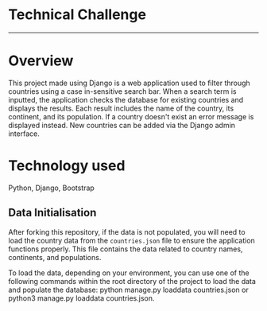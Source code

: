 # Technical Challenge
---
# Overview
This project made using Django is a web application used to filter through countries using a case in-sensitive search bar. When a search term is inputted, the application checks the database for existing countries and displays the results. Each result includes the name of the country, its continent, and its population. If a country doesn't exist an error message is displayed instead. New countries can be added via the Django admin interface.
# Technology used
Python, Django, Bootstrap

## Data Initialisation

After forking this repository, if the data is not populated, you will need to load the country data from the `countries.json` file to ensure the application functions properly. This file contains the data related to country names, continents, and populations.

To load the data, depending on your environment, you can use one of the following commands within the root directory of the project to load the data and populate the database: 
python manage.py loaddata countries.json or python3 manage.py loaddata countries.json.
